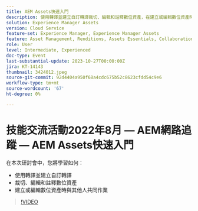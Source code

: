 ```yaml
---
title: AEM Assets快速入門
description: 使用轉譯並建立自訂轉譯裁切、編輯和註釋數位資產，在建立或編輯數位資產時與其他人共同作業
solution: Experience Manager Assets
version: Cloud Service
feature-set: Experience Manager, Experience Manager Assets
feature: Asset Management, Renditions, Assets Essentials, Collaboration
role: User
level: Intermediate, Experienced
doc-type: Event
last-substantial-update: 2023-10-27T00:00:00Z
jira: KT-14143
thumbnail: 3424012.jpeg
source-git-commit: 92d4404a950f68a4cdc675b52c8623cfdd54c9e6
workflow-type: tm+mt
source-wordcount: '67'
ht-degree: 0%

---
```



# 技能交流活動2022年8月 — AEM網路追蹤 — AEM Assets快速入門

在本次研討會中，您將學習如何：

* 使用轉譯並建立自訂轉譯
* 裁切、編輯和註釋數位資產
* 建立或編輯數位資產時與其他人共同作業

>[!VIDEO](https://video.tv.adobe.com/v/3424012/?learn=on)
